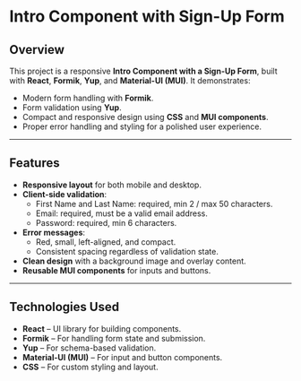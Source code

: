 # Intro Component with Sign-Up Form

## Overview

This project is a responsive **Intro Component with a Sign-Up Form**, built with **React**, **Formik**, **Yup**, and **Material-UI (MUI)**. It demonstrates:

- Modern form handling with **Formik**.
- Form validation using **Yup**.
- Compact and responsive design using **CSS** and **MUI components**.
- Proper error handling and styling for a polished user experience.

---

## Features

- **Responsive layout** for both mobile and desktop.  
- **Client-side validation**:
  - First Name and Last Name: required, min 2 / max 50 characters.  
  - Email: required, must be a valid email address.  
  - Password: required, min 6 characters.  
- **Error messages**:
  - Red, small, left-aligned, and compact.
  - Consistent spacing regardless of validation state.
- **Clean design** with a background image and overlay content.  
- **Reusable MUI components** for inputs and buttons.

---

## Technologies Used

- **React** – UI library for building components.  
- **Formik** – For handling form state and submission.  
- **Yup** – For schema-based validation.  
- **Material-UI (MUI)** – For input and button components.  
- **CSS** – For custom styling and layout.  